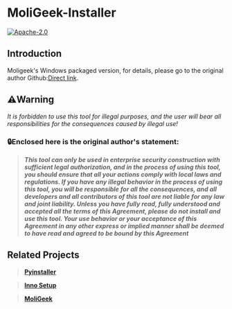 # MoliGeek-Installer

[![Apache-2.0](https://img.shields.io/badge/License-Apache%20License%202.0-blue)](https://choosealicense.com/licenses/apache-2.0/)

## Introduction


Moligeek's Windows packaged version, for details, please go to the original author Github:[Direct link](https://github.com/CoolPlayLin/MoliGeek-Installer#related-projects).

## ⚠️**Warning**

*It is forbidden to use this tool for illegal purposes, and the user will bear all responsibilities for the consequences caused by illegal use!*

### 🔒**Enclosed here is the original author's statement:**

>***This tool can only be used in enterprise security construction with sufficient legal authorization, and in the process of using this tool, you should ensure that all your actions comply with local laws and regulations. If you have any illegal behavior in the process of using this tool, you will be responsible for all the consequences, and all developers and all contributors of this tool are not liable for any law and joint liability. Unless you have fully read, fully understood and accepted all the terms of this Agreement, please do not install and use this tool. Your use behavior or your acceptance of this Agreement in any other express or implied manner shall be deemed to have read and agreed to be bound by this Agreement***

## Related Projects

>**[Pyinstaller](https://avatars.githubusercontent.com/u/1215332?s=200&v=4)**

>**[Inno Setup](https://jrsoftware.org/files/istrans/)**

>**[MoliGeek](https://github.com/yourmoln/moligeek/)**